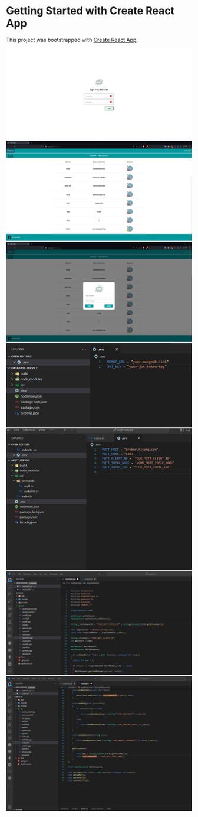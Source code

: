 # Getting Started with Create React App

This project was bootstrapped with [Create React App](https://github.com/facebook/create-react-app).

<img src="https://github.com/enesvardar/react-mqtt-template/blob/main/img/1.png"/>

<img src="https://github.com/enesvardar/react-mqtt-template/blob/main/img/2.png"/>

<img src="https://github.com/enesvardar/react-mqtt-template/blob/main/img/3.png"/>

<img src="https://github.com/enesvardar/react-mqtt-template/blob/main/img/4.png"/>

<img src="https://github.com/enesvardar/react-mqtt-template/blob/main/img/5.png"/>

<img src="https://github.com/enesvardar/react-mqtt-template/blob/main/img/6.png"/>

<img src="https://github.com/enesvardar/react-mqtt-template/blob/main/img/7.png"/>
